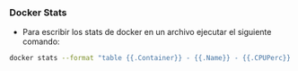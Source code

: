 ### Docker Stats

- Para escribir los stats de docker en un archivo ejecutar el siguiente comando:

```sh
docker stats --format "table {{.Container}} - {{.Name}} - {{.CPUPerc}} - {{.MemUsage}} - {{.MemPerc}} - {{.NetIO}} - {{.BlockIO}}"
```
